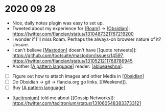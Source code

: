 # 2020 09 28
 - Nice, daily notes plugin was easy to set up.
 - Tweeted about my experience for [[Roam]] -> [[Obsidian]]: https://twitter.com/flancian/status/1310487321767219200
 - I wonder if I'll miss Roam. Perhaps the always-on browser nature of it? Unsure.
 - I can't believe [[Mastodon]] doesn't have [[quote retweets]]: https://github.com/tootsuite/mastodon/issues/14597, https://twitter.com/flancian/status/1310521211768786945
 - Another [[A pattern language]] reader: [[ablueaeshna]].
 -  [ ] Figure out how to attach images and other Media in [[Obsidian]]
 -  [ ] Do Obsidian -> git -> flancia.org go links. [[Weekend]].
 -  [ ] Buy [[A pattern language]]
 -  [[tacitronium]] told me about [[Gossip Networks]]: https://twitter.com/tacitronium/status/1310605483833733121

[//begin]: # "Autogenerated link references for markdown compatibility"
[Roam]: ../roam.md "Roam"
[Obsidian]: ../obsidian.md "Obsidian"
[Mastodon]: ../mastodon.md "Mastodon"
[A pattern language]: ../a-pattern-language.md "A Pattern Language"
[ablueaeshna]: ../ablueaeshna.md "Ablueaeshna"
[tacitronium]: ../tacitronium.md "Tacitronium"
[//end]: # "Autogenerated link references"